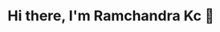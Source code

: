# Hi there, I'm Ramchandra Kc 👋

<!--[Click here to go to my personal website!](https://ramchandrakc.com.np/)

[![Ramchandra's GitHub stats](https://github-readme-stats.vercel.app/api?username=ramchandra-kc&count_private=true&include_all_commits=true&show_icons=true&theme=github_dark&hide_border=true)](https://github.com/ramchandra-kc)

<!--[![Top Langs](https://github-readme-stats.vercel.app/api/top-langs/?username=ramchandra-kc&langs_count=10&layout=compact&theme=github_dark&hide_border=true)](https://github.com/ramchandra-kc)
-->
<!--
**ramchandra-kc/ramchandra-kc** is a ✨ _special_ ✨ repository because its `README.md` (this file) appears on your GitHub profile.

Here are some ideas to get you started:

- 🔭 I’m currently working on ...
- 🌱 I’m currently learning ...
- 👯 I’m looking to collaborate on ...
- 🤔 I’m looking for help with ...
- 💬 Ask me about ...
- 📫 How to reach me: ...
- 😄 Pronouns: ...
- ⚡ Fun fact: ...
-->
